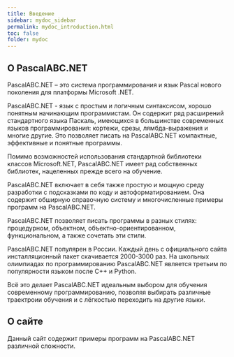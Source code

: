 ```yaml
---
title: Введение
sidebar: mydoc_sidebar
permalink: mydoc_introduction.html
toc: false
folder: mydoc
---
```


## О PascalABC.NET

PascalABC.NET – это система программирования и язык Pascal нового поколения для платформы Microsoft .NET.

PascalABC.NET - язык с простым и логичным синтаксисом, хорошо понятным начинающим программистам.
Он содержит ряд расширений стандартного языка Паскаль, имеющихся в большинстве современных языков программирования: кортежи, срезы, лямбда-выражения и многие другие. Это позволяет писать на PascalABC.NET компактные, эффективные и понятные программы.

Помимо возможностей использования стандартной библиотеки классов Microsoft.NET, PascalABC.NET имеет рад собственных библиотек, нацеленных прежде всего на обучение.

PascalABC.NET включает в себя также простую и мощную среду разработки с подсказками по коду и автоформатированием. 
Она содержит обширную справочную систему и многочисленные примеры программ на PascalABC.NET.

PascalABC.NET позволяет писать программы в разных стилях: процедурном, объектном, объектно-ориентированном, функциональном, а также сочетать эти стили. 

PascalABC.NET популярен в России. Каждый день с официального сайта инсталляционный пакет скачивается 2000-3000 раз. На школьных олимпиадах по программированию PascalABC.NET является третьим по популярности языком после C++ и Python.

Всё это делает PascalABC.NET идеальным выбором для обучения современному программированию, позволяя выбирать различные траектроии обучения и с лёгкостью переходить на другие языки.

## О сайте

Данный сайт содержит примеры программ на PascalABC.NET различной сложности.
